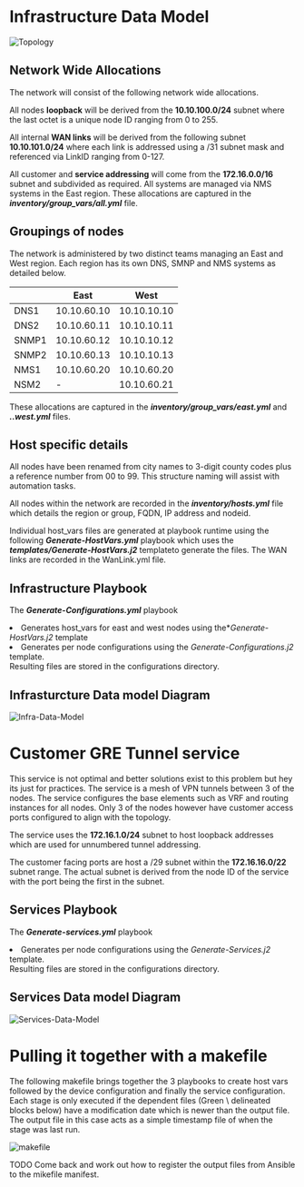 <H1> Infrastructure Data Model </H1>

![Topology](https://user-images.githubusercontent.com/17169238/95120967-46b05b00-0746-11eb-9cdd-753b4e936536.PNG)

<H2> Network Wide Allocations </H2>
The network will consist of the following network wide allocations.

All nodes **loopback** will be derived from the **10.10.100.0/24**  subnet where the last octet is a unique node ID ranging from 0 to 255.

All internal **WAN links** will be derived from the following subnet **10.10.101.0/24** where each link is addressed using a /31 subnet mask and referenced via LinkID ranging from 0-127. 

All customer and **service addressing** will come from the **172.16.0.0/16** subnet and subdivided as required. All systems are managed via NMS systems in the East region.
These allocations are captured in the **<em>inventory/group_vars/all.yml</em>** file.

<h2>Groupings of nodes</h2>
The network is administered by two distinct teams managing an East and West region. Each region has its own DNS, SMNP and NMS systems as detailed below.

|       | East        | West        |
|-------|-------------|-------------|
| DNS1  | 10.10.60.10 | 10.10.10.10 |
| DNS2  | 10.10.60.11 | 10.10.10.11 |
| SNMP1 | 10.10.60.12 | 10.10.10.12 |
| SNMP2 | 10.10.60.13 | 10.10.10.13 |
| NMS1  | 10.10.60.20 | 10.10.60.20 |
| NSM2  | -           | 10.10.60.21 |

These allocations are captured in the **<em>inventory/group_vars/east.yml</em>** and **<em>..west.yml</em>** files.

<h2>Host specific details</h2>
All nodes have been renamed from city names to 3-digit county codes plus a reference number from 00 to 99. This structure naming will assist with automation tasks. 

All nodes within the network are recorded in the **<em>inventory/hosts.yml</em>** file which details the region or group, FQDN, IP address and nodeid. 

Individual host_vars files are generated at playbook runtime using the following **<em>Generate-HostVars.yml</em>** playbook which uses the **<em>templates/Generate-HostVars.j2</em>** templateto generate the files. The WAN links are recorded in the WanLink.yml file.

<h2> Infrastructure Playbook</h2>

The **<em>Generate-Configurations.yml</em>** playbook 

<li> Generates host_vars for east and west nodes using the*<em>Generate-HostVars.j2</em> template</li>
<li> Generates per node configurations using the <em>Generate-Configurations.j2</em> template.</li>
<l1>Resulting files are stored in the configurations directory.</l1>

<H2> Infrasturcture Data model Diagram </H2>

![Infra-Data-Model](https://user-images.githubusercontent.com/17169238/95121518-0bfaf280-0747-11eb-85a8-dff94a1e81ba.PNG)

<h1>Customer GRE Tunnel service</h1>
This service is not optimal and better solutions exist to this problem but hey its just for practices. The service is a mesh of VPN tunnels between 3 of the nodes. The service configures the base elements such as VRF and routing instances for all nodes. Only 3 of the nodes however have customer access ports configured to align with the topology. 

The service uses the **172.16.1.0/24** subnet to host loopback addresses which are used for unnumbered tunnel addressing. 

The customer facing ports are host a /29 subnet within the **172.16.16.0/22** subnet range. The actual subnet is derived from the node ID of the service with the port being the first in the subnet.

<h2> Services Playbook</h2>

The **<em>Generate-services.yml</em>** playbook 

<li> Generates per node configurations using the <em>Generate-Services.j2</em> template.</li>
<l1> Resulting files are stored in the configurations directory.</l1>

<H2> Services Data model Diagram </H2>

![Services-Data-Model](https://user-images.githubusercontent.com/17169238/95121085-70698200-0746-11eb-8983-9a90f610eec9.PNG)

<H1> Pulling it together with a makefile </H1>

The following makefile brings together the 3 playbooks to create host vars followed by the device configuration and finally the service configuration. Each stage is only executed if the dependent files (Green \ delineated blocks below) have a modification date which is newer than the output file. The output file in this case acts as a simple timestamp file of when the stage was last run. 

![makefile](https://user-images.githubusercontent.com/17169238/96472509-77a18d00-1228-11eb-9a94-28354df524f4.PNG)

TODO Come back and work out how to register the output files from Ansible to the mikefile manifest. 